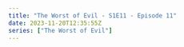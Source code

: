 ```yaml
---
title: "The Worst of Evil - S1E11 - Episode 11"
date: 2023-11-20T12:35:55Z
series: ["The Worst of Evil"]
---
```



<mux-player stream-type="on-demand"
  src="https://kp3d-my.sharepoint.com/personal/ryoo_kp3d_onmicrosoft_com/_layouts/15/download.aspx?share=EdtpzFDsEc5Kq_J23JFjqyMBDaJpoYP51lzbbRyZFc6c5A" prefer-playback="mse" controls>
  </mux-player>
  
  
  <script src="https://cdn.jsdelivr.net/npm/@mux/mux-player"></script>
  
 <script type="application/ld+json">
 {
  "@context": "https://schema.org/",
  "@type": "VideoObject",
  "name": "The Worst of Evil - S1E11 - Episode 11",
  "contentUrl": "https://stream.mux.com/fvfyIW93sAOz3rQeTEnb5fnesVJg9TZRwx4faH9RShs.m3u8",
  "thumbnailUrl": "https://www.themoviedb.org/t/p/original/kXETwHWqdCAzyrCWloBpaq96oyh.jpg?width=314&fit_mode=preserve&time=25",
  "uploadDate": "2023-11-20T12:35:55Z",
}

</script>

